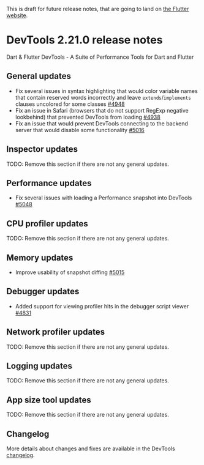This is draft for future release notes, that are going to land on
[the Flutter website](https://docs.flutter.dev/development/tools/devtools/release-notes).

# DevTools 2.21.0 release notes

Dart & Flutter DevTools - A Suite of Performance Tools for Dart and Flutter

## General updates

* Fix several issues in syntax highlighting that would color variable names that contain reserved words incorrectly and leave `extends`/`implements` clauses uncolored for some classes [#4948](https://github.com/flutter/devtools/pull/4948)
* Fix an issue in Safari (browsers that do not support RegExp negative lookbehind) that prevented DevTools from loading [#4938](https://github.com/flutter/devtools/pull/4938)
* Fix an issue that would prevent DevTools connecting to the backend server that would disable some functionality [#5016](https://github.com/flutter/devtools/pull/5016)

## Inspector updates
TODO: Remove this section if there are not any general updates.

## Performance updates
* Fix several issues with loading a Performance snapshot into DevTools [#5048](https://github.com/flutter/devtools/pull/5048)

## CPU profiler updates
TODO: Remove this section if there are not any general updates.

## Memory updates

* Improve usability of snapshot diffing [#5015](https://github.com/flutter/devtools/pull/5015)

## Debugger updates

* Added support for viewing profiler hits in the debugger script viewer [#4831](https://github.com/flutter/devtools/pull/4831)

## Network profiler updates
TODO: Remove this section if there are not any general updates.

## Logging updates
TODO: Remove this section if there are not any general updates.

## App size tool updates
TODO: Remove this section if there are not any general updates.

## Changelog
More details about changes and fixes are available in the DevTools
[changelog](https://github.com/flutter/devtools/blob/master/CHANGELOG.md).
